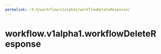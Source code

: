 ```yaml
---
permalink: /3.4/workflow/v1alpha1/workflowDeleteResponse/
---
```


# workflow.v1alpha1.workflowDeleteResponse

